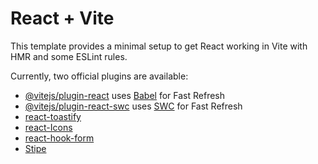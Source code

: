 # React + Vite

This template provides a minimal setup to get React working in Vite with HMR and some ESLint rules.

Currently, two official plugins are available:

- [@vitejs/plugin-react](https://github.com/vitejs/vite-plugin-react/blob/main/packages/plugin-react/README.md) uses [Babel](https://babeljs.io/) for Fast Refresh
- [@vitejs/plugin-react-swc](https://github.com/vitejs/vite-plugin-react-swc) uses [SWC](https://swc.rs/) for Fast Refresh
- [react-toastify](https://www.npmjs.com/package/react-toastify)
- [react-Icons](https://react-icons.github.io/react-icons)
- [react-hook-form](https://react-hook-form.com)
- [Stipe](https://github.com/stripe/react-stripe-js)
